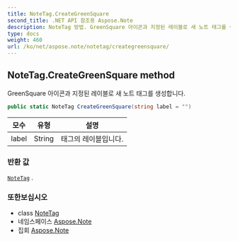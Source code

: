 ```yaml
---
title: NoteTag.CreateGreenSquare
second_title: .NET API 참조용 Aspose.Note
description: NoteTag 방법. GreenSquare 아이콘과 지정된 레이블로 새 노트 태그를 생성합니다.
type: docs
weight: 460
url: /ko/net/aspose.note/notetag/creategreensquare/
---
```

## NoteTag.CreateGreenSquare method

GreenSquare 아이콘과 지정된 레이블로 새 노트 태그를 생성합니다.

```csharp
public static NoteTag CreateGreenSquare(string label = "")
```

| 모수 | 유형 | 설명 |
| --- | --- | --- |
| label | String | 태그의 레이블입니다. |

### 반환 값

[`NoteTag`](../) .

### 또한보십시오

* class [NoteTag](../)
* 네임스페이스 [Aspose.Note](../../notetag/)
* 집회 [Aspose.Note](../../../)


